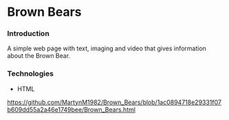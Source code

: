 # Brown Bears

### Introduction
A simple web page with text, imaging and video that gives information about the Brown Bear.

### Technologies
- HTML



https://github.com/MartynM1982/Brown_Bears/blob/1ac0894718e29331f07b609dd55a2a46e1749bee/Brown_Bears.html 
